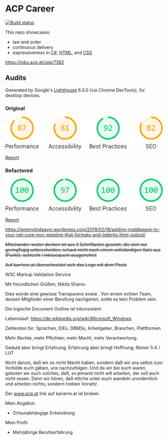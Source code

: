 # ACP Career

[![Build status](https://dev.azure.com/235u/acp/_apis/build/status/full-stack-developer%20-%20CI)](https://dev.azure.com/235u/acp/_build/latest?definitionId=3)

This repo showcases:

- law and order
- continuous delivery
- expressiveness in [C#](src/Acp.Career/Startup.cs), [HTML](src/Acp.Career/Pages/Shared/_Layout.cshtml), and [CSS](src/Acp.Career/wwwroot/css/site.css)


https://jobs.acp.at/Job/7382

## Audits

Generated by Google's [Lighthouse](https://developers.google.com/web/tools/lighthouse) 6.0.0 (via Chrome DevTools), for desktop devices.

### Original

![Lighthouse report results](media/jobs.acp.at-20200602T123354.png)

[Report](https://googlechrome.github.io/lighthouse/viewer/?gist=d299e20bdb290bd04b71dc6044a19cc9)

### Refactored

![Lighthouse report results](media/acp.235u.net-20200602T121522.png)

[Report](https://googlechrome.github.io/lighthouse/viewer/?gist=90cc77a5ff49e6c9913b550ff7c21cf0)



https://jeremylindsayni.wordpress.com/2019/02/18/adding-middleware-to-your-net-core-mvc-pipeline-that-formats-and-indents-html-output/

~~Miteinander weiter denken ist aus 2 Schriftarten gesetzt, die sich nur geringfügig unterscheiden; schaut nicht nach einem vollständigen Satz aus (Punkt); schlecht / inkosequent ausgerichtet~~

~~Auf karriere.at überschneidet sich das Logo mit dem Photo~~


W3C Markup Validation Service



Mit freundlichen Grüßen,
Nikita Sharov


Dies würde eine gewisse Transparenz sowie . Von einem echten Team, dessen Mitglieder einer Berufung nachgehen, sollte es kein Problem sein.

Die logische Document Outline ist inkonsistent.

Lebenslauf: https://de.wikipedia.org/wiki/Microsoft_Windows

Zeitleisten für: Sprachen, IDEs, DBMSs, Arbeitgeber, Branchen, Plattformen

Mehr Rechte, mehr Pflichten; mehr Macht, mehr Verantwortung.

Geduld aber bringt Erfahrung; Erfahrung aber bringt Hoffnung; Römer 5:4 / LUT

Nicht darum, daß wir es nicht Macht haben, sondern daß wir uns selbst zum Vorbilde euch gäben, uns nachzufolgen. Und da wir bei euch waren, geboten wir euch solches, daß, so jemand nicht will arbeiten, der soll auch nicht essen. Denn wir hören, daß etliche unter euch wandeln unordentlich und arbeiten nichts, sondern treiben Vorwitz.

Der www.acp.at link auf karierre.at ist broken.

Mein Angebot:

- Ortsunabhängige Entwicklung

Mein Profil

- Mehrjährige Berufserfahrung
